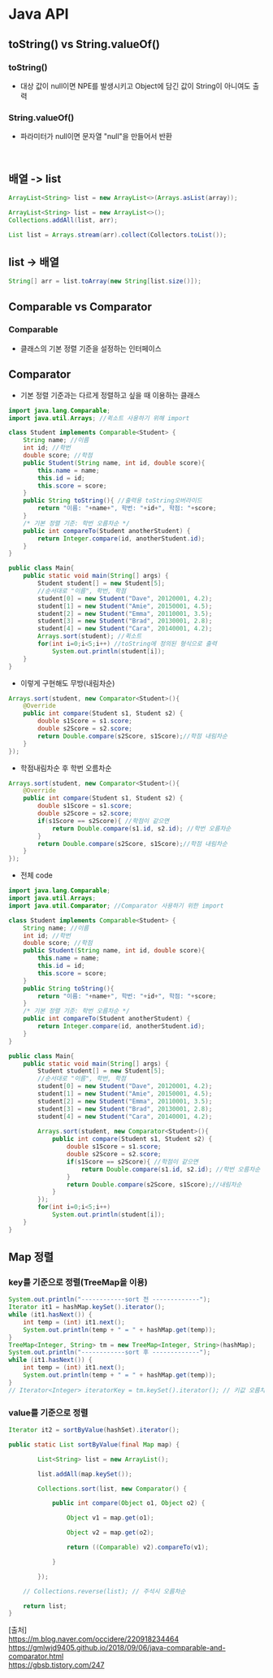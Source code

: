 # Java API

## toString() vs String.valueOf()
### toString()
- 대상 값이 null이면 NPE를 발생시키고 Object에 담긴 값이 String이 아니여도 출력
### String.valueOf()
- 파라미터가 null이면 문자열 "null"을 만들어서 반환

```


```

## 배열 -> list
```java
ArrayList<String> list = new ArrayList<>(Arrays.asList(array));
```

```java
ArrayList<String> list = new ArrayList<>();
Collections.addAll(list, arr);
```

```java
List list = Arrays.stream(arr).collect(Collectors.toList());
```

## list -> 배열
```java
String[] arr = list.toArray(new String[list.size()]);
```

## Comparable vs Comparator
### Comparable
- 클래스의 기본 정렬 기준을 설정하는 인터페이스

## Comparator
- 기본 정렬 기준과는 다르게 정렬하고 싶을 때 이용하는 클래스

```java
import java.lang.Comparable;
import java.util.Arrays; //퀵소트 사용하기 위해 import

class Student implements Comparable<Student> {
	String name; //이름
	int id; //학번
	double score; //학점
	public Student(String name, int id, double score){
		this.name = name;
		this.id = id;
		this.score = score;
	}
	public String toString(){ //출력용 toString오버라이드
		return "이름: "+name+", 학번: "+id+", 학점: "+score;
	}
	/* 기본 정렬 기준: 학번 오름차순 */
	public int compareTo(Student anotherStudent) {
		return Integer.compare(id, anotherStudent.id);
	}
}

public class Main{
	public static void main(String[] args) {
		Student student[] = new Student[5];
		//순서대로 "이름", 학번, 학점
		student[0] = new Student("Dave", 20120001, 4.2);
		student[1] = new Student("Amie", 20150001, 4.5);
		student[2] = new Student("Emma", 20110001, 3.5);
		student[3] = new Student("Brad", 20130001, 2.8);
		student[4] = new Student("Cara", 20140001, 4.2);
		Arrays.sort(student); //퀵소트
		for(int i=0;i<5;i++) //toString에 정의된 형식으로 출력
			System.out.println(student[i]);
	}
}

```

- 이렇게 구현해도 무방(내림차순)
```java
Arrays.sort(student, new Comparator<Student>(){
	@Override
	public int compare(Student s1, Student s2) {
		double s1Score = s1.score;
		double s2Score = s2.score;
		return Double.compare(s2Score, s1Score);//학점 내림차순
	}
});
```

- 학점내림차순 후 학번 오름차순
```java
Arrays.sort(student, new Comparator<Student>(){
	@Override
	public int compare(Student s1, Student s2) {
		double s1Score = s1.score;
		double s2Score = s2.score;
		if(s1Score == s2Score){ //학점이 같으면
			return Double.compare(s1.id, s2.id); //학번 오름차순
		}
		return Double.compare(s2Score, s1Score);//학점 내림차순
	}
});
```

- 전체 code
```java
import java.lang.Comparable;
import java.util.Arrays;
import java.util.Comparator; //Comparator 사용하기 위한 import

class Student implements Comparable<Student> {
	String name; //이름
	int id; //학번
	double score; //학점
	public Student(String name, int id, double score){
		this.name = name;
		this.id = id;
		this.score = score;
	}
	public String toString(){
		return "이름: "+name+", 학번: "+id+", 학점: "+score;
	}
	/* 기본 정렬 기준: 학번 오름차순 */
	public int compareTo(Student anotherStudent) {
		return Integer.compare(id, anotherStudent.id);
	}
}

public class Main{
	public static void main(String[] args) {
		Student student[] = new Student[5];
		//순서대로 "이름", 학번, 학점
		student[0] = new Student("Dave", 20120001, 4.2);
		student[1] = new Student("Amie", 20150001, 4.5);
		student[2] = new Student("Emma", 20110001, 3.5);
		student[3] = new Student("Brad", 20130001, 2.8);
		student[4] = new Student("Cara", 20140001, 4.2);
		
		Arrays.sort(student, new Comparator<Student>(){
			public int compare(Student s1, Student s2) {
				double s1Score = s1.score;
				double s2Score = s2.score;
				if(s1Score == s2Score){ //학점이 같으면
					return Double.compare(s1.id, s2.id); //학번 오름차순
				}
				return Double.compare(s2Score, s1Score);//내림차순
			}
		});
		for(int i=0;i<5;i++)
			System.out.println(student[i]);
	}
}
```

## Map 정렬
### key를 기준으로 정렬(TreeMap을 이용)
```java
System.out.println("------------sort 전 -------------");
Iterator it1 = hashMap.keySet().iterator();
while (it1.hasNext()) {
	int temp = (int) it1.next();
	System.out.println(temp + " = " + hashMap.get(temp));
}
TreeMap<Integer, String> tm = new TreeMap<Integer, String>(hashMap);
System.out.println("------------sort 후 -------------");
while (it1.hasNext()) {
	int temp = (int) it1.next();
	System.out.println(temp + " = " + hashMap.get(temp));
}
// Iterator<Integer> iteratorKey = tm.keySet().iterator(); // 키값 오름차순 정렬(기본)
```

### value를 기준으로 정렬
```java
Iterator it2 = sortByValue(hashSet).iterator();

public static List sortByValue(final Map map) {

		List<String> list = new ArrayList();

		list.addAll(map.keySet());

		Collections.sort(list, new Comparator() {

			public int compare(Object o1, Object o2) {

				Object v1 = map.get(o1);

				Object v2 = map.get(o2);

				return ((Comparable) v2).compareTo(v1);

			}

		});

	// Collections.reverse(list); // 주석시 오름차순

	return list;
}
```




[출처]  
https://m.blog.naver.com/occidere/220918234464  
https://gmlwjd9405.github.io/2018/09/06/java-comparable-and-comparator.html  
https://gbsb.tistory.com/247  